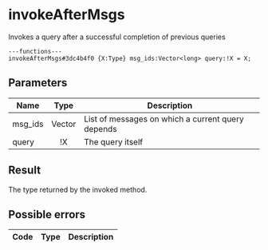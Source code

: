 # invokeAfterMsgs
Invokes a query after a successful completion of previous queries

```
---functions---
invokeAfterMsgs#3dc4b4f0 {X:Type} msg_ids:Vector<long> query:!X = X;
```

## Parameters
| Name | Type | Description |
| ---- | :----: | ----------- |
| msg_ids | Vector<long> | List of messages on which a current query depends |
| query | !X | The query itself |


## Result
The type returned by the invoked method.

## Possible errors
| Code | Type | Description |
| ---- | :----: | ----------- |

